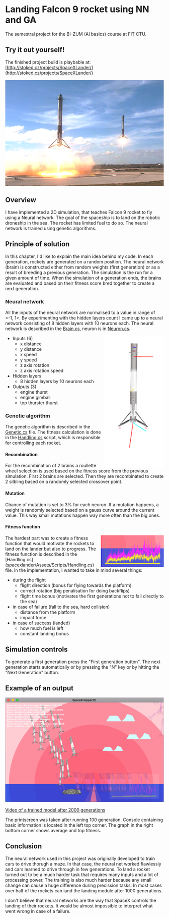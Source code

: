 # Landing Falcon 9 rocket using NN and GA
The semestral project for the BI-ZUM (AI basics) course at FIT CTU.

## Try it out yourself!
The finished project build is playbable at: [http://stoked.cz/projects/SpaceXLander/](http://stoked.cz/projects/SpaceXLander/)

![Stage 1 landing](docs/images/image001.png)

## Overview
I have implemented a 2D simulation, that teaches Falcon 9 rocket to fly using a Neural network. The goal of the spaceship is to land on the robotic droneship in the sea. The rocket has limited fuel to do so. The neural network is trained using genetic algorithms.

## Principle of solution
In this chapter, I'd like to explain the main idea behind my code. In each generation, rockets are generated on a random position. The neural network (brain) is constructed either from random weights (first generation) or as a result of breeding a previous generation. The simulation is the run for a given amount of time. When the simulation of a generation ends, the brains are evaluated and based on their fitness score bred together to create a next generation.

### Neural network
All the inputs of the neural network are normalised to a value in range of <-1, 1>. By experimenting with the hidden layers count I came up to a neural network consisting of 8 hidden layers with 10 neurons each. The neural network is described in the [Brain.cs](spacexlander/Assets/Scripts/AI/Brain.cs), neuron is in [Neuron.cs](spacexlander/Assets/Scripts/AI/Neuron.cs).

<img align="right" src="docs/images/image003.png">

- Inputs (6)
    - x distance
    - y distance
    - x speed
    - y speed
    - z axis rotation
    - z axis rotation speed
- Hidden layers
    - 8 hidden layers by 10 neurons each
- Outputs (3)
    - engine thurst
    - engine gimball
    - top thurster thurst

### Genetic algorithm
The genetic algorithm is described in the [Genetic.cs](spacexlander/Assets/Scripts/AI/Genetic.cs) file. The fitness calculation is done in the [Handling.cs](spacexlander/Assets/Scripts/Handling.cs) script, which is responsible for controlling each rocket. 

#### Recombination
For the recombination of 2 brains a roullette wheel selection is used based on the fitness score from the previous simulation. First 2 brains are selected. Then they are recombinated to create 2 silbling based on a randomly selected crossover point.

#### Mutation
Chance of mutation is set to 3% for each neuron. If a mutation happens, a weight is randomly selected based on a gauss curve around the current value. This way small mutations happen way more often than the big ones. 

#### Fitness function
<img align="right" width="200px" src="docs/images/image004.png">
The hardest part was to create a fitness function that would motivate the rockets to land on the lander but also to progress. The fitness function is described in the [Handling.cs](spacexlander/Assets/Scripts/Handling.cs) file. In the implementation, I wanted to take in mind several things:

- during the flight
    - flight direction (bonus for flying towards the platform)
    - correct rotation (big penalisation for doing backflips)
    - flight time bonus (motivates the first generations not to fall directly to the sea)
- in case of failure (fall to the sea, hard collision)
    - distance from the platform
    - impact force
- in case of success (landed)
    - how much fuel is left
    - constant landing bonus

## Simulation controls
To generate a first generation press the "First generation button". The next generation starts automatically or by pressing the "N" key or by hitting the "Next Generation" button.

## Example of an output
![Trained application screen](docs/images/image005.jpg)

[Video of a trained model after 2000 generations](docs/generace_2060.mov)

The printscreen was taken after running 100 generation. Console containing basic information is located in the left top corner. The graph in the right bottom corner shows average and top fitness.


## Conclusion
The neural network used in this project was originally developed to train cars to drive thorugh a maze. In that case, the neural net worked flawlessly and cars learned to drive through in few generations. To land a rocket turned out to be a much harder task that requires many inputs and a lot of processing power. The training is also much harder because any small change can cause a huge difference during precission tasks. In most cases over half of the rockets can land the landing module after 1000 generations.

I don't believe that neural networks are the way that SpaceX controls the landing of their rockets. It would be almost impossible to interpret what went wrong in case of a failure. 




